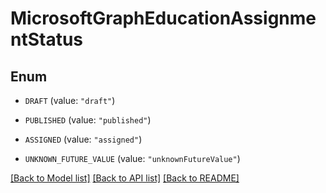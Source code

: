 # MicrosoftGraphEducationAssignmentStatus

## Enum


* `DRAFT` (value: `"draft"`)

* `PUBLISHED` (value: `"published"`)

* `ASSIGNED` (value: `"assigned"`)

* `UNKNOWN_FUTURE_VALUE` (value: `"unknownFutureValue"`)


[[Back to Model list]](../README.md#documentation-for-models) [[Back to API list]](../README.md#documentation-for-api-endpoints) [[Back to README]](../README.md)


